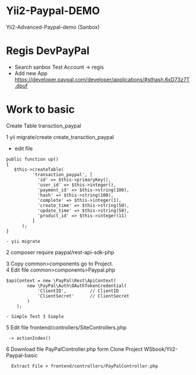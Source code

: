 # Yii2-Paypal-DEMO
Yii2-Advanced-Paypal-demo (Sanbox)

# Regis DevPayPal
  - Search sanbox Test Account -> regis
  - Add new App
  https://developer.paypal.com/developer/applications/#sthash.6xD73z7T.dpuf

# Work to basic
  Create Table transction_paypal
  
  1 yii migrate/create create_transction_paypal
 
   - edit file 
	 
    public function up()
    {
       $this->createTable(     
              'transaction_paypal', [           
                'id' => $this->primaryKey(),                
                'user_id' => $this->integer(),                 
                'payment_id' => $this->string(100),                 
                'hash' => $this->string(100),                  
                'complete' => $this->integer(1),                 
                'create_time' => $this->string(50),                 
                'update_time' => $this->string(50),                
                'product_id' => $this->integer(11)                 
              ]              
          );          
    }
    
    - yii migrate
    
    
  2 composer require paypal/rest-api-sdk-php 
  
  3 Copy common>components go to Project.  
  4 Edit file common>components>Paypal.php
  
    $apiContext = new \PayPal\Rest\ApiContext(    
            new \PayPal\Auth\OAuthTokenCredential(            
                'ClientID',         // ClientID                
                'ClientSecret'      // ClientSecret                
            )            
        );
        
    - Simple Test 3 Simple
    
   5 Edit file frontend/controllers/SiteControllers.php
   
     -> actionIndex()
     
   6 Download file PayPalController.php form Clone Project WSbook/Yii2-Paypal-basic
   
      Extract File > frontend/controllers/PayPalController.php
 
